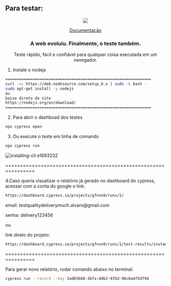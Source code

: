 ## Para testar:

<p align="center">
  <img src="https://cloud.githubusercontent.com/assets/1268976/20607953/d7ae489c-b24a-11e6-9cc4-91c6c74c5e88.png"/>
</p>
<p align="center">
  <a href="https://docs.cypress.io/api/api/table-of-contents.html">Documentação</a>
</p>

<h3 align="center">
  A web evoluiu. Finalmente, o teste também.
</h3>

<p align="center">
  Teste rápido, fácil e confiável para qualquer coisa executada em um navegador.
</p>

1. Instale o nodejs
```bash
================================================================
curl -sL https://deb.nodesource.com/setup_6.x | sudo -E bash -
sudo apt-get install -y nodejs
ou
baixe direto do site
https://nodejs.org/en/download/
================================================================
```

2. Para abrir o dashboad dos testes
```bash
npx cypress open
```
3. Ou execute o teste em linha de comando
```bash
npx cypress run
```
![installing-cli e1693232](https://user-images.githubusercontent.com/1271364/31740846-7bf607f0-b420-11e7-855f-41c996040d31.gif)

================================================================
<p>4.Caso queria visualizar o relatório já gerado no dashboard do cypress, acessar com a conta do google o link:
</p>

```bash
https://dashboard.cypress.io/projects/gfnnn9/runs/1/
```
<p>email: testqualitydeliverymuch.alvaro@gmail.com </p>
<p>senha: delivery123456</p>

ou

link direto do projeto:
```bash
https://dashboard.cypress.io/projects/gfnnn9/runs/1/test-results/instance/97b32b67-1b4d-4e16-9945-0036a0cf44af/stdout?utm_source=Dashboard&utm_medium=Share+URL&utm_campaign=Output
```

================================================================

Para gerar novo relatório, rodar comando abaixo no terminal:
```bash
cypress run --record --key 3ad65668-3bfa-49b2-935d-98c0a4f93f94
```

 
